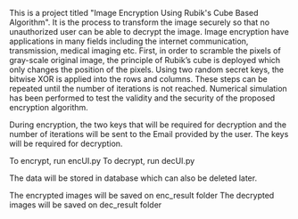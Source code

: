 This is a project titled "Image Encryption Using Rubik's Cube Based Algorithm". It is the process to transform the image securely so that no unauthorized user can be able to decrypt the image. Image encryption have applications in many fields including the internet communication, transmission, medical imaging etc.
First, in order to scramble the pixels of gray-scale original image, the principle of Rubik’s cube is deployed which only changes the position of the pixels. Using two random secret keys, the bitwise XOR is applied into the rows and columns. These steps can be repeated until the number of iterations is not reached. Numerical simulation has been performed to test the validity and the security of the proposed encryption algorithm.

During encryption, the two keys that will be required for decryption and the number of iterations will be sent to the Email provided by the user.
The keys will be required for decryption.

To encrypt, run encUI.py
To decrypt, run decUI.py

The data will be stored in database which can also be deleted later.

The encrypted images will be saved on enc_result folder
The decrypted images will be saved on dec_result folder
